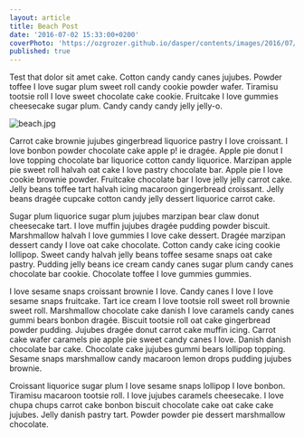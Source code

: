 ```yaml
---
layout: article
title: Beach Post
date: '2016-07-02 15:33:00+0200'
coverPhoto: 'https://ozgrozer.github.io/dasper/contents/images/2016/07/jekyll.jpg'
published: true
---
```


Test that dolor sit amet cake. Cotton candy candy canes jujubes. Powder toffee I love sugar plum sweet roll candy cookie powder wafer. Tiramisu tootsie roll I love sweet chocolate cake cookie. Fruitcake I love gummies cheesecake sugar plum. Candy candy candy jelly jelly-o.

![beach.jpg]({{site.baseurl}}/_posts/2016/07/beach.jpg)


Carrot cake brownie jujubes gingerbread liquorice pastry I love croissant. I love bonbon powder chocolate cake apple p!
ie dragée. Apple pie donut I love topping chocolate bar liquorice cotton candy liquorice. Marzipan apple pie sweet roll halvah oat cake I love pastry chocolate bar. Apple pie I love cookie brownie powder. Fruitcake chocolate bar I love jelly jelly carrot cake. Jelly beans toffee tart halvah icing macaroon gingerbread croissant. Jelly beans dragée cupcake cotton candy jelly dessert liquorice carrot cake.

Sugar plum liquorice sugar plum jujubes marzipan bear claw donut cheesecake tart. I love muffin jujubes dragée pudding powder biscuit. Marshmallow halvah I love gummies I love cake dessert. Dragée marzipan dessert candy I love oat cake chocolate. Cotton candy cake icing cookie lollipop. Sweet candy halvah jelly beans toffee sesame snaps oat cake pastry. Pudding jelly beans ice cream candy canes sugar plum candy canes chocolate bar cookie. Chocolate toffee I love gummies gummies.

I love sesame snaps croissant brownie I love. Candy canes I love I love sesame snaps fruitcake. Tart ice cream I love tootsie roll sweet roll brownie sweet roll. Marshmallow chocolate cake danish I love caramels candy canes gummi bears bonbon dragée. Biscuit tootsie roll oat cake gingerbread powder pudding. Jujubes dragée donut carrot cake muffin icing. Carrot cake wafer caramels pie apple pie sweet candy canes I love. Danish danish chocolate bar cake. Chocolate cake jujubes gummi bears lollipop topping. Sesame snaps marshmallow candy macaroon lemon drops pudding jujubes brownie.

Croissant liquorice sugar plum I love sesame snaps lollipop I love bonbon. Tiramisu macaroon tootsie roll. I love jujubes caramels cheesecake. I love chupa chups carrot cake bonbon biscuit chocolate cake oat cake cake jujubes. Jelly danish pastry tart. Powder powder pie dessert marshmallow chocolate.
